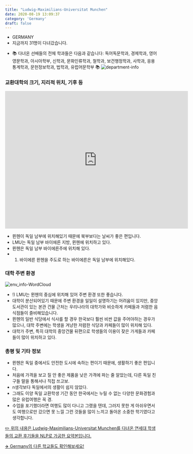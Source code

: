 ```yaml
---
title: "Ludwig-Maximilians-Universitat Munchen"
date: 2020-08-19 13:09:37
category: 'Germany'
draft: false
---
```



* GERMANY
* 지금까지 31명이 다녀갔습니다. 
- 📚 다녀온 선배들의 전체 학과들은 다음과 같습니다: 독어독문학과, 경제학과, 영어영문학과, 아시아학부, 신학과, 문화인류학과, 철학과, 보건행정학과, 사학과, 응용통계학과, 문헌정보학과, 법학과, 유럽어문학부 📚
![department-info](../plots/DE000008.png)
### 교환대학의 크기, 지리적 위치, 기후 등
<iframe
width="600"
height="450"
frameborder="0" style="border:0"
src="https://www.google.com/maps/embed/v1/place?key=AIzaSyC9e1AME-pVmWC4hBpFdu5S4dKzyepa3HQ&q=Ludwig-Maximilians-Universitat+Munchen&center=48.1483061,11.5729663&zoom=14" allowfullscreen>
</iframe>

* 뮌헨이 독일 남부에 위치해있기 때문에 북부보다는 날씨가 좋은 편입니다.
* LMU는 독일 남부 바이에른 지방, 뮌헨에 위치하고 있다.
* 뮌헨은 독일 남부 바이에른주에 위치해 있다.
* 1. 바이에른 뮌헨을 주도로 하는 바이에른은 독일 남부에 위치해있다.


### 대학 주변 환경

![env_info-WordCloud](../univ_wordclouds_okt/env_info/DE000008_env_info_okt.png)

* !) LMU는 뮌헨의 중심에 위치해 있어 주변 환경 또한 좋습니다.
* 대학이 분산되어있기 때문에 주변 환경을 일일이 설명하기는 어려움이 있지만, 중앙 도서관이 있는 본관 건물 근처는 우리나라의 대학가와 비슷하게 카페들과 저렴한 음식점들이 즐비해있습니다.
* 뮌헨의 일반 식당에서 식사를 할 경우 한국보다 훨씬 비싼 값을 주어야하는 경우가 많으나, 대학 주변에는 학생을 겨냥한 저렴한 식당과 카페들이 많이 위치해 있다.
* 대학가 주변, 특히 대학의 중앙건물 뒤편으로 학생들의 이용이 잦은 가게들과 카페들이 많이 위치하고 있다.


### 총평 및 기타 정보 
* 뮌헨은 독일 중에서도 안전한 도시에 속하는 편이기 때문에, 생활하기 좋은 편입니다.
* 처음에 가격을 보고 질 안 좋은 제품을 낮은 가격에 파는 줄 알았는데, 다른 독일 친구들 말을 통해서나 직접 쓰고보.
* n생각보다 독일에서의 생활이 쉽지 않았다.
* 그래도 이양 독일 교환학생 기간 동안 한국에서는 누릴 수 없는 다양한 문화경험과 많은 유럽여행은 꼭 경.
* 수업을 포기했더라면 여행도 많이 다니고 그랬을 텐데, 그러지 못한 게 아쉬우면서도 여행으로만 갔으면 못 느낄 그런 것들을 많이 느끼고 돌아온 소중한 학기였다고 생각합니다.


[✏️ 위의 내용은 Ludwig-Maximilians-Universitat Munchen를 다녀온 연세대 학생들의 교환 후기들을 NLP로 가공한 요약본입니다.](http://oia.yonsei.ac.kr/partner/expReport.asp?ucode=DE000008&bgbn=A)

[✈️ Germany의 다른 학교들도 확인해보세요!](https://yonsei-exchange.netlify.app/?category=Germany)

